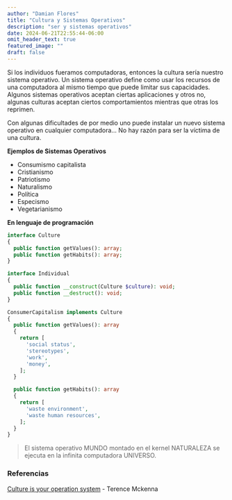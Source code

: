 ```yaml
---
author: "Damian Flores"
title: "Cultura y Sistemas Operativos"
description: "ser y sistemas operativos"
date: 2024-06-21T22:55:44-06:00
omit_header_text: true
featured_image: ""
draft: false
---
```


Si los individuos fueramos computadoras, entonces la cultura sería nuestro sistema operativo. Un sistema operativo define como usar los recursos de una computadora al mismo tiempo que puede limitar sus capacidades. Algunos sistemas operativos aceptan ciertas aplicaciones y otros no, algunas culturas aceptan ciertos comportamientos mientras que otras los reprimen.

Con algunas dificultades de por medio uno puede instalar un nuevo sistema operativo en cualquier computadora... No hay razón para ser la víctima de una cultura.

**Ejemplos de Sistemas Operativos**

- Consumismo capitalista
- Cristianismo
- Patriotismo
- Naturalismo
- Política
- Especismo
- Vegetarianismo

**En lenguaje de programación**

```PHP
interface Culture
{
  public function getValues(): array;
  public function getHabits(): array;
}

interface Individual
{
  public function __construct(Culture $culture): void;
  public function __destruct(): void;
}

ConsumerCapitalism implements Culture
{
  public function getValues(): array
  {
    return [
      'social status',
      'stereotypes',
      'work',
      'money',
    ];
  }

  public function getHabits(): array
  {
    return [
      'waste environment',
      'waste human resources',
    ];
  }
}

```

> El sistema operativo MUNDO montado en el kernel NATURALEZA se ejecuta en la infinita computadora UNIVERSO.

### Referencias

[Culture is your operation system](https://www.youtube.com/watch?v=9c8an2XZ3MU) - Terence Mckenna
